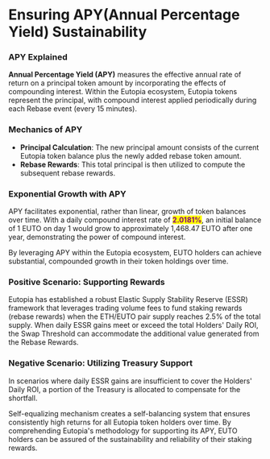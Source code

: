 # Ensuring APY(Annual Percentage Yield) Sustainability

### APY Explained

**Annual Percentage Yield (APY)** measures the effective annual rate of return on a principal token amount by incorporating the effects of compounding interest. Within the Eutopia ecosystem, Eutopia tokens represent the principal, with compound interest applied periodically during each Rebase event (every 15 minutes).

### Mechanics of APY

* **Principal Calculation**: The new principal amount consists of the current Eutopia token balance plus the newly added rebase token amount.
* **Rebase Rewards**: This total principal is then utilized to compute the subsequent rebase rewards.

### Exponential Growth with APY

APY facilitates exponential, rather than linear, growth of token balances over time. With a daily compound interest rate of <mark style="color:purple;">**2.0181%**</mark>, an initial balance of 1 EUTO on day 1 would grow to approximately 1,468.47 EUTO after one year, demonstrating the power of compound interest.

By leveraging APY within the Eutopia ecosystem, EUTO holders can achieve substantial, compounded growth in their token holdings over time.

### Positive Scenario: Supporting Rewards

Eutopia has established a robust Elastic Supply Stability Reserve (ESSR) framework that leverages trading volume fees to fund staking rewards (rebase rewards) when the ETH/EUTO pair supply reaches 2.5% of the total supply. When daily ESSR gains meet or exceed the total Holders' Daily ROI, the Swap Threshold can accommodate the additional value generated from the Rebase Rewards.

### Negative Scenario: Utilizing Treasury Support

In scenarios where daily ESSR gains are insufficient to cover the Holders' Daily ROI, a portion of the Treasury is allocated to compensate for the shortfall.

Self-equalizing mechanism creates a self-balancing system that ensures consistently high returns for all Eutopia token holders over time. By comprehending Eutopia's methodology for supporting its APY, EUTO holders can be assured of the sustainability and reliability of their staking rewards.

